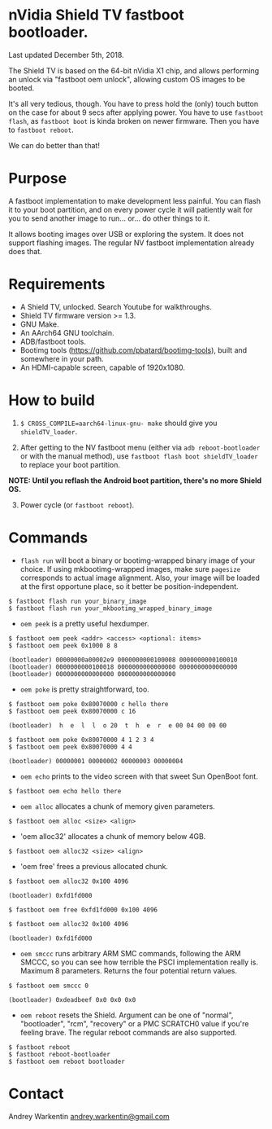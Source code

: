 nVidia Shield TV fastboot bootloader.
=====================================

Last updated December 5th, 2018.

The Shield TV is based on the 64-bit nVidia X1 chip, and allows performing an
unlock via "fastboot oem unlock", allowing custom OS images to be booted.

It's all very tedious, though. You have to press hold the (only) touch
button on the case for about 9 secs after applying power. You have to
use `fastboot flash`, as `fastboot boot` is kinda broken on newer firmware.
Then you have to `fastboot reboot`.

We can do better than that!

# Purpose

A fastboot implementation to make development less painful. You can flash it
to your boot partition, and on every power cycle it will patiently wait for
you to send another image to run... or... do other things to it.

It allows booting images over USB or exploring the system. It does not
support flashing images. The regular NV fastboot implementation already
does that.

# Requirements

* A Shield TV, unlocked. Search Youtube for walkthroughs.
* Shield TV firmware version >= 1.3.
* GNU Make.
* An AArch64 GNU toolchain.
* ADB/fastboot tools.
* Bootimg tools (https://github.com/pbatard/bootimg-tools), built and somewhere in your path.
* An HDMI-capable screen, capable of 1920x1080.

# How to build

1. `$ CROSS_COMPILE=aarch64-linux-gnu- make` should give you `shieldTV_loader`.

2. After getting to the NV fastboot menu (either via `adb reboot-bootloader` or with the manual method), use `fastboot flash boot shieldTV_loader` to replace your boot partition.

**NOTE: Until you reflash the Android boot partition, there's no more Shield OS.**

3. Power cycle (or `fastboot reboot`).

# Commands

- `flash run` will boot a binary or bootimg-wrapped binary image of your choice. If using mkbootimg-wrapped images, make sure `pagesize` corresponds to actual image alignment. Also, your image will be loaded at the first opportune place, so it better be position-independent.

```
$ fastboot flash run your_binary_image
$ fastboot flash run your_mkbootimg_wrapped_binary_image
```

- `oem peek` is a pretty useful hexdumper.

```
$ fastboot oem peek <addr> <access> <optional: items>
$ fastboot oem peek 0x1000 8 8

(bootloader) 00000000a00002e9 0000000000100008 0000000000100010
(bootloader) 0000000000100018 0000000000000000 0000000000000000
(bootloader) 0000000000000000 0000000000000000
```

- `oem poke` is pretty straightforward, too.

```
$ fastboot oem poke 0x80070000 c hello there
$ fastboot oem peek 0x80070000 c 16

(bootloader)  h  e  l  l  o 20  t  h  e  r  e 00 04 00 00 00

$ fastboot oem poke 0x80070000 4 1 2 3 4
$ fastboot oem peek 0x80070000 4 4

(bootloader) 00000001 00000002 00000003 00000004
```

- `oem echo` prints to the video screen with that sweet Sun OpenBoot font.

```
$ fastboot oem echo hello there
```

- `oem alloc` allocates a chunk of memory given parameters.

```
$ fastboot oem alloc <size> <align>
```

- 'oem alloc32' allocates a chunk of memory below 4GB.

```
$ fastboot oem alloc32 <size> <align>
```

- 'oem free' frees a previous allocated chunk.

```
$ fastboot oem alloc32 0x100 4096

(bootloader) 0xfd1fd000

$ fastboot oem free 0xfd1fd000 0x100 4096

$ fastboot oem alloc32 0x100 4096

(bootloader) 0xfd1fd000
```

- `oem smccc` runs arbitrary ARM SMC commands, following the ARM SMCCC, so you can see how terrible the PSCI implementation really is. Maximum 8 parameters. Returns the four potential return values.

```
$ fastboot oem smccc 0

(bootloader) 0xdeadbeef 0x0 0x0 0x0
```

- `oem reboot` resets the Shield. Argument can be one of "normal", "bootloader", "rcm", "recovery" or a PMC SCRATCH0 value if you're feeling brave. The regular reboot commands are also supported.

```
$ fastboot reboot
$ fastboot reboot-bootloader
$ fastboot oem reboot bootloader
```

# Contact

Andrey Warkentin <andrey.warkentin@gmail.com>
